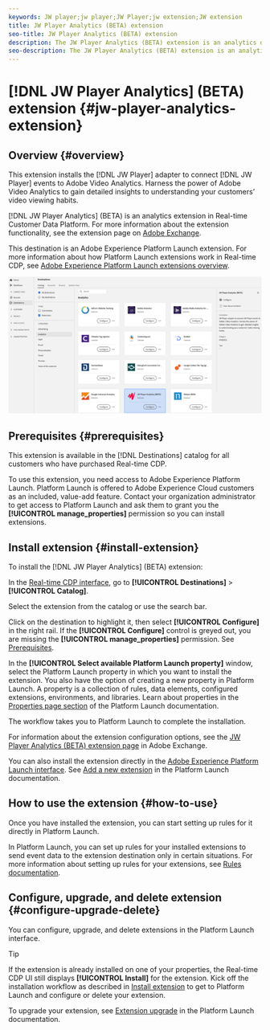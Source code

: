 ```yaml
---
keywords: JW player;jw player;JW Player;jw extension;JW extension
title: JW Player Analytics (BETA) extension
seo-title: JW Player Analytics (BETA) extension
description: The JW Player Analytics (BETA) extension is an analytics destination in Real-time Customer Data Platform. For more information about the extension functionality, see the extension page on Adobe Exchange.
seo-description: The JW Player Analytics (BETA) extension is an analytics destination in Real-time Customer Data Platform. For more information about the extension functionality, see the extension page on Adobe Exchange.
---
```


# [!DNL JW Player Analytics] (BETA) extension {#jw-player-analytics-extension}

## Overview {#overview}

This extension installs the [!DNL JW Player] adapter to connect [!DNL JW Player] events to Adobe Video Analytics. Harness the power of Adobe Video Analytics to gain detailed insights to understanding your customers’ video viewing habits.

[!DNL JW Player Analytics] (BETA) is an analytics extension in Real-time Customer Data Platform. For more information about the extension functionality, see the extension page on [Adobe Exchange](https://exchange.adobe.com/experiencecloud.details.101523.jw-player-analytics-launch-extension.html).

This destination is an Adobe Experience Platform Launch extension. For more information about how Platform Launch extensions work in Real-time CDP, see [Adobe Experience Platform Launch extensions overview](../launch-extensions/overview.md).

![JW analytics extension](../../assets/catalog/analytics/jw-analytics/catalog.png)

## Prerequisites {#prerequisites}

This extension is available in the [!DNL Destinations] catalog for all customers who have purchased Real-time CDP.

To use this extension, you need access to Adobe Experience Platform Launch. Platform Launch is offered to Adobe Experience Cloud customers as an included, value-add feature. Contact your organization administrator to get access to Platform Launch and ask them to grant you the **[!UICONTROL manage_properties]** permission so you can install extensions.

## Install extension {#install-extension}

To install the [!DNL JW Player Analytics] (BETA) extension:

In the [Real-time CDP interface](http://platform.adobe.com/), go to **[!UICONTROL Destinations]** > **[!UICONTROL Catalog]**.

Select the extension from the catalog or use the search bar.

Click on the destination to highlight it, then select **[!UICONTROL Configure]** in the right rail. If the **[!UICONTROL Configure]** control is greyed out, you are missing the **[!UICONTROL manage_properties]** permission. See [Prerequisites](#prerequisites).

In the **[!UICONTROL Select available Platform Launch property]** window, select the Platform Launch property in which you want to install the extension. You also have the option of creating a new property in Platform Launch. A property is a collection of rules, data elements, configured extensions, environments, and libraries. Learn about properties in the [Properties page section](https://experienceleague.adobe.com/docs/launch/using/reference/admin/companies-and-properties.html#properties-page) of the Platform Launch documentation.

The workflow takes you to Platform Launch to complete the installation. 

For information about the extension configuration options, see the [JW Player Analytics (BETA) extension page](https://exchange.adobe.com/experiencecloud.details.101523.jw-player-analytics-launch-extension.html) in Adobe Exchange.

You can also install the extension directly in the [Adobe Experience Platform Launch interface](https://launch.adobe.com/). See [Add a new extension](https://experienceleague.adobe.com/docs/launch/using/reference/manage-resources/extensions/overview.html?lang=en#add-a-new-extension) in the Platform Launch documentation.

## How to use the extension {#how-to-use}

Once you have installed the extension, you can start setting up rules for it directly in Platform Launch.

In Platform Launch, you can set up rules for your installed extensions to send event data to the extension destination only in certain situations. For more information about setting up rules for your extensions, see [Rules documentation](https://experienceleague.adobe.com/docs/launch/using/reference/manage-resources/rules.html).

## Configure, upgrade, and delete extension {#configure-upgrade-delete}

You can configure, upgrade, and delete extensions in the Platform Launch interface.

>[!TIP]
>
>If the extension is already installed on one of your properties, the Real-time CDP UI still displays **[!UICONTROL Install]** for the extension. Kick off the installation workflow as described in [Install extension](#install-extension) to get to Platform Launch and configure or delete your extension.

To upgrade your extension, see [Extension upgrade](https://experienceleague.adobe.com/docs/launch/using/reference/manage-resources/extensions/extension-upgrade.html) in the Platform Launch documentation.



